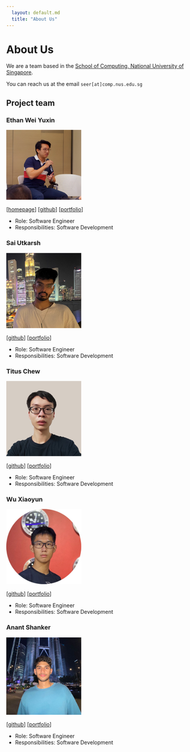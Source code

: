 ```yaml
---
  layout: default.md
  title: "About Us"
---
```


# About Us

We are a team based in the [School of Computing, National University of Singapore](http://www.comp.nus.edu.sg).

You can reach us at the email `seer[at]comp.nus.edu.sg`

## Project team

### Ethan Wei Yuxin

<img src="images/belligerentbeagle.png" width="200px">

[[homepage](http://www.ethanwei.me)]
[[github](https://github.com/belligerentbeagle)]
[[portfolio](team/ethanwei.md)]

* Role: Software Engineer
* Responsibilities: Software Development

### Sai Utkarsh

<img src="images/saiutkarsh33.png" width="200px">

[[github](https://github.com/saiutkarsh33)]
[[portfolio](team/sai.md)]

* Role: Software Engineer
* Responsibilities: Software Development

### Titus Chew 

<img src="images/tituschewxj.png" width="200px">

[[github](http://github.com/tituschewxj)] 
[[portfolio](team/titus.md)]

* Role: Software Engineer
* Responsibilities: Software Development


### Wu Xiaoyun

<img src="images/foraeons.png" width="200px">

[[github](http://github.com/ForAeons)]
[[portfolio](team/xiaoyun.md)]

* Role: Software Engineer
* Responsibilities: Software Development


### Anant Shanker

<img src="images/anant1902.png" width="200px">

[[github](http://github.com/anant1902)]
[[portfolio](team/anant.md)]

* Role: Software Engineer
* Responsibilities: Software Development

